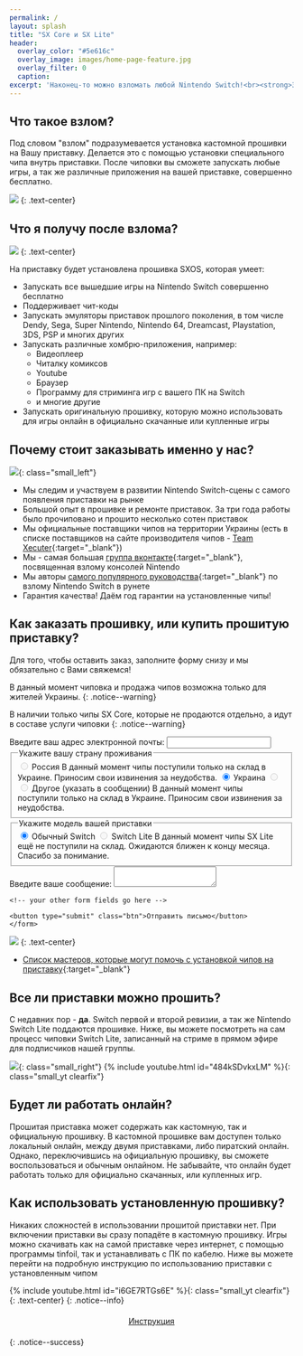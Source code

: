 ```yaml
---
permalink: /
layout: splash
title: "SX Core и SX Lite"
header:	
  overlay_color: "#5e616c"
  overlay_image: images/home-page-feature.jpg
  overlay_filter: 0
  caption:
excerpt: 'Наконец-то можно взломать любой Nintendo Switch!<br><strong>Заказывайте чиповку у нас! </strong>'
---
```


## Что такое взлом? 

Под словом "взлом" подразумевается установка кастомной прошивки на Вашу приставку. Делается это с помощью установки специального чипа внутрь приставки. 
После чиповки вы сможете запускать любые игры, а так же различные приложения на вашей приставке, совершенно бесплатно. 

![](/images/modchip.png)
{: .text-center}

## Что я получу после взлома? 

![](/images/sx-games.jpg)
{: .text-center}

На приставку будет установлена прошивка SXOS, которая умеет:

* Запускать все вышедшие игры на Nintendo Switch совершенно бесплатно 
* Поддерживает чит-коды
* Запускать эмуляторы приставок прошлого поколения, в том числе Dendy, Sega, Super Nintendo, Nintendo 64, Dreamcast, Playstation, 3DS, PSP и многих других 
* Запускать различные хомбрю-приложения, например: 
	* Видеоплеер
	* Читалку комиксов
	* Youtube
	* Браузер 
	* Программу для стриминга игр с вашего ПК на Switch 
	* и многие другие 
* Запускать оригинальную прошивку, которую можно использовать для игры онлайн в официально скачанные или купленные игры 

## Почему стоит заказывать именно у нас? 

![](/images/sloth-fix.png){: class="small_left"}

* Мы следим и участвуем в развитии Nintendo Switch-сцены с самого появления приставки на рынке
* Большой опыт в прошивке и ремонте приставок. За три года работы было прочиповано и прошито несколько сотен приставок 
* Мы официальные поставщики чипов на территории Украины (есть в списке поставщиков на сайте производителя чипов - [Team Xecuter](https://team-xecuter.com/where-to-buy/){:target="_blank"})
* Мы - самая большая [группа вконтакте](http://vk.customfw.xyz){:target="_blank"}, посвященная взлому консолей Nintendo
* Мы авторы [самого популярного руководства](switch.customfw.xyz){:target="_blank"} по взлому Nintendo Switch в рунете
* Гарантия качества! Даём год гарантии на установленные чипы!

## Как заказать прошивку, или купить прошитую приставку? 

Для того, чтобы оставить заказ, заполните форму снизу и мы обязательно с Вами свяжемся!

В данный момент чиповка и продажа чипов возможна только для жителей Украины.
{: .notice--warning}

В наличии только чипы SX Core, которые не продаются отдельно, а идут в составе услуги чиповки
{: .notice--warning}

<div class="form__wrapper">
	<form
	action="https://formspree.io/mbjzkgby"
	method="POST"
	>
	<label>
		Введите ваш адрес электронной почты:
		<input type="text" name="_replyto" required>
		<input type="text" name="_theme" style="display: none;" value="заказ чиповки">
	</label>
	<fieldset class="radio-toolbar">
	<legend>Укажите вашу страну проживания </legend> 
		<span class="tooltip">
			<input type="radio" id="rus" name="country" value="rus" disabled>
			<label for="rus">Россия</label>
			<span class="bottom">В данный момент чипы поступили только на склад в Украине. Приносим свои извинения за неудобства.</span>
		</span>
		<input type="radio" id="ukr" name="country" value="ukr" checked>
		<label for="ukr">Украина</label>
		<input type="radio" id="other" name="country" value="other" disabled>
		<span class="tooltip">
			<input type="radio" id="rus" name="country" value="rus" disabled>
			<label for="other" class="popup-modal" rel="popup1">Другое (указать в сообщении)</label>
			<span class="bottom">В данный момент чипы поступили только на склад в Украине. Приносим свои извинения за неудобства.</span>
		</span>
	</fieldset>
	<fieldset class="radio-toolbar">
		<legend>Укажите модель вашей приставки</legend>
		<input type="radio" id="core" name="console" value="core" checked>
		<label for="core">Обычный Switch</label>
		<span class="tooltip">
			<input type="radio" id="lite" name="console" value="lite" disabled>
			<label for="lite" class="popup-modal" rel="popup1">Switch Lite</label>
			<span class="bottom">В данный момент чипы SX Lite ещё не поступили на склад. Ожидаются ближен к концу месяца. Спасибо за понимание.</span>
		</span>
	</fieldset>
	<label>
		Введите ваше сообщение:
		<textarea name="message" required></textarea>
	</label>




	<!-- your other form fields go here -->

	<button type="submit" class="btn">Отправить письмо</button>
	</form>
</div>


![](/images/sx-menu.png)
{: .text-center}

* [Список мастеров, которые могут помочь с установкой чипов на приставку](https://vk.cc/awu4mM){:target="_blank"}


## Все ли приставки можно прошить?

С недавних пор - **да**. Switch первой и второй ревизии, а так же Nintendo Switch Lite поддаются прошивке. Ниже, вы можете посмотреть на сам процесс чиповки Switch Lite, записанный на стриме в прямом эфире для подписчиков нашей группы. 

![](/images/sloth-sew.png){: class="small_right"}
{% include youtube.html id="484kSDvkxLM" %}{: class="small_yt clearfix"}


## Будет ли работать онлайн? 

Прошитая приставка может содержать как кастомную, так и официальную прошивку. В кастомной прошивке вам доступен только локальный онлайн, между двумя приставками, либо пиратский онлайн. Однако, переключившись на официальную прошивку, вы сможете воспользоваться и обычным онлайном. Не забывайте, что онлайн будет работать только для официально скачанных, или купленных игр. 

## Как использовать установленную прошивку?

Никаких сложностей в использовании прошитой приставки нет. При включении приставки вы сразу попадёте в кастомную прошивку. Игры можно скачивать как на самой приставке через интернет, с помощью программы tinfoil, так и устанавливать с ПК по кабелю. Ниже вы можете перейти на подробную инструкцию по использованию приставки с установленным чипом 


{% include youtube.html id="i6GE7RTGs6E" %}{: class="small_yt clearfix"}
{: .text-center}
{: .notice--info}

<center><a href="get-started" style="margin:20px auto; text-align:center; display:block; width:230px;" class="btn btn--short">Инструкция</a></center>
{: .notice--success}
